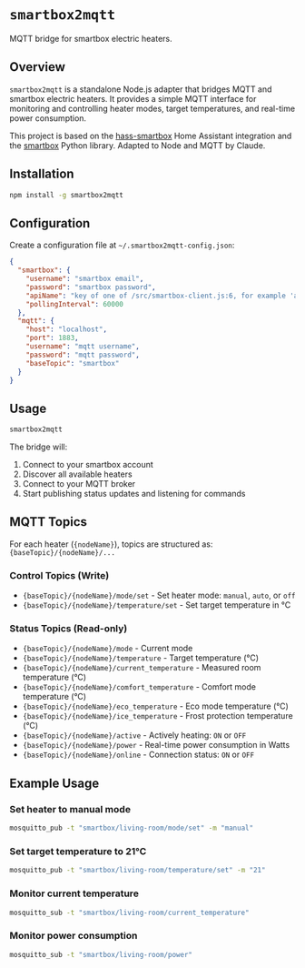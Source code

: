 # `smartbox2mqtt`

MQTT bridge for smartbox electric heaters.

## Overview

`smartbox2mqtt` is a standalone Node.js adapter that bridges MQTT and smartbox electric heaters. It provides a simple MQTT interface for monitoring and controlling heater modes, target temperatures, and real-time power consumption.

This project is based on the [hass-smartbox](https://github.com/ajtudela/hass-smartbox/) Home Assistant integration and the [smartbox](https://github.com/ajtudela/smartbox/) Python library. Adapted to Node and MQTT by Claude.

## Installation

```bash
npm install -g smartbox2mqtt
```

## Configuration

Create a configuration file at `~/.smartbox2mqtt-config.json`:

```json
{
  "smartbox": {
    "username": "smartbox email",
    "password": "smartbox password",
    "apiName": "key of one of /src/smartbox-client.js:6, for example 'api-hjm'",
    "pollingInterval": 60000
  },
  "mqtt": {
    "host": "localhost",
    "port": 1883,
    "username": "mqtt username",
    "password": "mqtt password",
    "baseTopic": "smartbox"
  }
}
```

## Usage

```bash
smartbox2mqtt
```

The bridge will:

1. Connect to your smartbox account
2. Discover all available heaters
3. Connect to your MQTT broker
4. Start publishing status updates and listening for commands

## MQTT Topics

For each heater (`{nodeName}`), topics are structured as: `{baseTopic}/{nodeName}/...`

### Control Topics (Write)

- `{baseTopic}/{nodeName}/mode/set` - Set heater mode: `manual`, `auto`, or `off`
- `{baseTopic}/{nodeName}/temperature/set` - Set target temperature in °C

### Status Topics (Read-only)

- `{baseTopic}/{nodeName}/mode` - Current mode
- `{baseTopic}/{nodeName}/temperature` - Target temperature (°C)
- `{baseTopic}/{nodeName}/current_temperature` - Measured room temperature (°C)
- `{baseTopic}/{nodeName}/comfort_temperature` - Comfort mode temperature (°C)
- `{baseTopic}/{nodeName}/eco_temperature` - Eco mode temperature (°C)
- `{baseTopic}/{nodeName}/ice_temperature` - Frost protection temperature (°C)
- `{baseTopic}/{nodeName}/active` - Actively heating: `ON` or `OFF`
- `{baseTopic}/{nodeName}/power` - Real-time power consumption in Watts
- `{baseTopic}/{nodeName}/online` - Connection status: `ON` or `OFF`

## Example Usage

### Set heater to manual mode

```bash
mosquitto_pub -t "smartbox/living-room/mode/set" -m "manual"
```

### Set target temperature to 21°C

```bash
mosquitto_pub -t "smartbox/living-room/temperature/set" -m "21"
```

### Monitor current temperature

```bash
mosquitto_sub -t "smartbox/living-room/current_temperature"
```

### Monitor power consumption

```bash
mosquitto_sub -t "smartbox/living-room/power"
```
